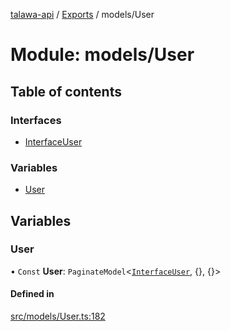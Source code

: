 [talawa-api](../README.md) / [Exports](../modules.md) / models/User

# Module: models/User

## Table of contents

### Interfaces

- [InterfaceUser](../interfaces/models_User.InterfaceUser.md)

### Variables

- [User](models_User.md#user)

## Variables

### User

• `Const` **User**: `PaginateModel`<[`InterfaceUser`](../interfaces/models_User.InterfaceUser.md), {}, {}\>

#### Defined in

[src/models/User.ts:182](https://github.com/Nitya-Pasrija/talawa-api/blob/80ec51a/src/models/User.ts#L182)
